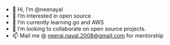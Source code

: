 - 👋 Hi, I’m @neenayal
- 👀 I’m interested in open source
- 🌱 I’m currently learning go and AWS
- 💞️ I’m looking to collaborate on open source projects.
- 📫 Mail me @ neeraj.nayal.2008@gmail.com for mentorship

<!---
neenayal/neenayal is a ✨ special ✨ repository.
--->
